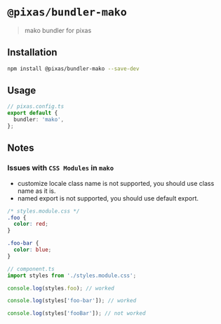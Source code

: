 # `@pixas/bundler-mako`

> mako bundler for pixas

## Installation

```bash
npm install @pixas/bundler-mako --save-dev
```

## Usage

```ts
// pixas.config.ts
export default {
  bundler: 'mako',
};
```

## Notes

### Issues with `CSS Modules` in `mako`

- customize locale class name is not supported, you should use class name as it is.
- named export is not supported, you should use default export.

```css
/* styles.module.css */
.foo {
  color: red;
}

.foo-bar {
  color: blue;
}
```

```ts
// component.ts
import styles from './styles.module.css';

console.log(styles.foo); // worked

console.log(styles['foo-bar']); // worked

console.log(styles['fooBar']); // not worked
```
